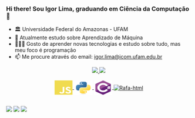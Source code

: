 ### Hi there! Sou Igor Lima, graduando em Ciência da Computação🧠
- 🏛️ Universidade Federal do Amazonas - UFAM
- 🔭 Atualmente estudo sobre Aprendizado de Máquina
- 🧑🏻‍💻 Gosto de aprender novas tecnologias e estudo sobre tudo, mas meu foco é programação
- 📫 Me procure através do email: igor.lima@icom.ufam.edu.br

<div align="center">
  <a href="https://github.com/IgorLima1010">
  <img height="180em" src="https://github-readme-stats.vercel.app/api?username=IgorLima1010&show_icons=true&theme=merko&include_all_commits=true&count_private=true"/>
  <img height="180em" src="https://github-readme-stats.vercel.app/api/top-langs/?username=IgorLima1010&layout=compact&langs_count=7&theme=merko"/>
    

<div style="display: inline_block"><br>
  </div align="center">
  <img align="center" alt="Rafa-Js" height="40" width="50" src="https://raw.githubusercontent.com/devicons/devicon/master/icons/javascript/javascript-plain.svg">
  <img align="center" alt="Rafa-Python" height="40" width="50" src="https://raw.githubusercontent.com/devicons/devicon/master/icons/python/python-original.svg">
  <img align="center" alt="Rafa-C" height="40" width="50" src="https://raw.githubusercontent.com/devicons/devicon/master/icons/csharp/csharp-original.svg">
  <img align="center" alt="Rafa-html" height="40" width="50" src="https://raw.githubusercontent.com/devicons/devicon/master/icons/html/html-original.svg">  
</div>
  
  ##
 
<div> 
  <a href="https://www.instagram.com/igao.slima/" target="_blank"><img src="https://img.shields.io/badge/-Instagram-%23E4405F?style=for-the-badge&logo=instagram&logoColor=white" target="_blank"></a>
  <a href = "mailto:igor.lima@icom.ufam.edu.br"><img src="https://img.shields.io/badge/-Gmail-%23333?style=for-the-badge&logo=gmail&logoColor=white" target="_blank"></a>
  <a href="https://www.linkedin.com/in/igor-de-souza-lima-a2b603210/" target="_blank"><img src="https://img.shields.io/badge/-LinkedIn-%230077B5?style=for-the-badge&logo=linkedin&logoColor=white" target="_blank"></a> 
 
 
</div>


